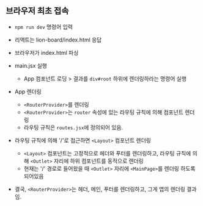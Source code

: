 ## 브라우저 최초 접속

- `npm run dev` 명령어 입력
- 리액트는 lion-board/index.html 응답
- 브라우저가 index.html 파싱

- main.jsx 실행

  - App 컴포넌트 로딩 > 결과를 `div#root` 하위에 렌더링하라는 명령어 실행

- App 렌더링

  - `<RouterProvider>`를 렌더링
  - `<RouterProvider>`는 `router` 속성에 있는 라우팅 규칙에 의해 컴포넌트 렌더링
  - 라우팅 규칙은 `routes.jsx`에 정의되어 있음.

- 라우팅 규칙에 의해 '/'로 접근하면 `<Layout>` 컴포넌트 렌더링

  - `<Layout>` 컴포넌트는 고정적으로 헤더와 푸터를 렌더링하고, 라우팅 규칙에 의해 `<Outlet>` 자리에 하위 컴포넌트를 동적으로 렌더링
  - 현재는 '/' 경로로 들어왔을 때 `<Outlet>` 자리에 `<MainPage>`를 렌더링 하도록 되어있음

- 결국, `<RouterProvider>`는 헤더, 메인, 푸터를 렌더링하고, 그게 앱의 렌더링 결과임.
